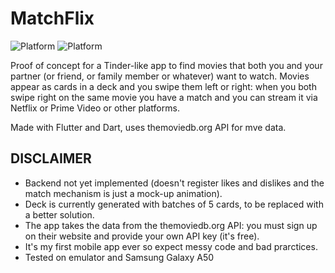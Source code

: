 # MatchFlix
![Platform](http://img.shields.io/badge/platform-android-blue.svg?style=flat)
![Platform](https://img.shields.io/github/license/ifelsebreak/MatchFlix)

Proof of concept for a Tinder-like app to find movies that both you and your partner (or friend, or family member or whatever)  want to watch. Movies appear as cards in a deck and you swipe them left or right: when you both swipe right on the same movie you have a match and you can stream it via Netflix or Prime Video or other platforms.

Made with Flutter and Dart, uses themoviedb.org API for mve data.


## DISCLAIMER

- Backend not yet implemented (doesn't register likes and dislikes and the match mechanism is just a mock-up animation).
- Deck is currently generated with batches of 5 cards, to be replaced with a better solution.
- The app takes the data from the themoviedb.org API: you must sign up on their website and provide your own API key (it's free).
- It's my first mobile app ever so expect messy code and bad prarctices.
- Tested on emulator and Samsung Galaxy A50
